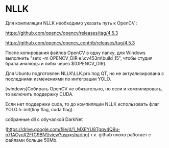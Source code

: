 # NLLK
 
Для компиляции NLLK необходимо указать путь к OpenCV  :

https://github.com/opencv/opencv/releases/tag/4.5.3

https://github.com/opencv/opencv_contrib/releases/tag/4.5.3

После копирования файлов OpenCV в одну папку, для Windows выполнить "setx -m OPENCV_DIR e:\cv453m\build_15\", чтобы студия брала инклюды и либы через $(OPENCV_DIR).

Для Ubuntu подготовлен NLLK\LLK.pro под QT, но не актуализирована с последними изменениями по интеграции YOLO.

[windows]Собирать OpenCV не обязательно, но если и компилировать, то включить поддержку CUDA.

Если нет поддержки cuda, то до компиляции NLLK использовать флаг YOLO.h::init(tiny flag, cuda flag).

собранные dll с обучалкой DarkNet

(https://drive.google.com/file/d/1_MXEYU8Tgqv4Q9u-p7fACyuX2FfC9BN1/view?usp=sharing)
 т.к. github плохо работает с файлами больше 50Mb.
